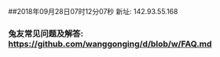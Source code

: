 ##2018年09月28日07时12分07秒 新址: 142.93.55.168
### 兔友常见问题及解答: https://github.com/wanggonging/d/blob/w/FAQ.md
